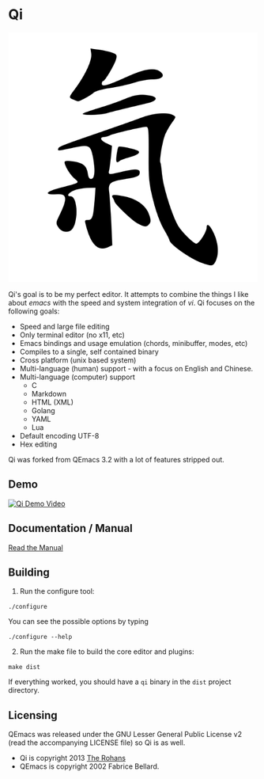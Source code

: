 # Qi

![docs](doc/qi.svg)

Qi's goal is to be my perfect editor. It attempts to combine the things I
like about _emacs_ with the speed and system integration of _vi_. Qi focuses
on the following goals:

- Speed and large file editing
- Only terminal editor (no x11, etc)
- Emacs bindings and usage emulation (chords, minibuffer, modes, etc)
- Compiles to a single, self contained binary
- Cross platform (unix based system)
- Multi-language (human) support - with a focus on English and Chinese.
- Multi-language (computer) support
	- C
	- Markdown
	- HTML (XML)
	- Golang
	- YAML
	- Lua
- Default encoding UTF-8
- Hex editing

Qi was forked from QEmacs 3.2 with a lot of features stripped out.

## Demo

[![Qi Demo Video](https://img.youtube.com/vi/Gap4lMlfPBM/0.jpg)](https://www.youtube.com/watch?v=Gap4lMlfPBM)

## Documentation / Manual

[Read the Manual](doc/manual.md)

## Building

1. Run the configure tool:

```shell
./configure
```

You can see the possible options by typing 

```shell
./configure --help
```

2. Run the make file to build the core editor and plugins:

```shell
make dist
```

If everything worked, you should have a `qi` binary in the `dist` project directory.

## Licensing

QEmacs was released under the GNU Lesser General Public License v2 (read the
accompanying LICENSE file) so Qi is as well.

- Qi is copyright 2013 [The Rohans][rohans]
- QEmacs is copyright 2002 Fabrice Bellard.

[qi]: http://en.wikipedia.org/wiki/Qi
[rohans]: http://therohans.com
